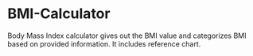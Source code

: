 # BMI-Calculator
Body Mass Index calculator gives out the BMI value and categorizes BMI based on provided information. It includes reference chart.
